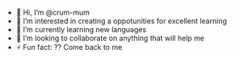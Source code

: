 - 👋 Hi, I’m @crum-mum
- 👀 I’m interested in creating a oppotunities for excellent learning
- 🌱 I’m currently learning new languages
- 💞️ I’m looking to collaborate on anything that will help me
- ⚡ Fun fact: ?? Come back to me 

<!---
crum-mum/crum-mum is a ✨ special ✨ repository because its `README.md` (this file) appears on your GitHub profile.
You can click the Preview link to take a look at your changes.
--->

